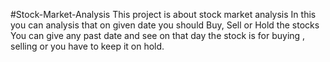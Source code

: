 #Stock-Market-Analysis
This project is about stock market analysis
In this you can analysis that on given date you should Buy, Sell or Hold the stocks
You can give any past date and see on that day the stock is for buying , selling or you have to keep it on hold.
